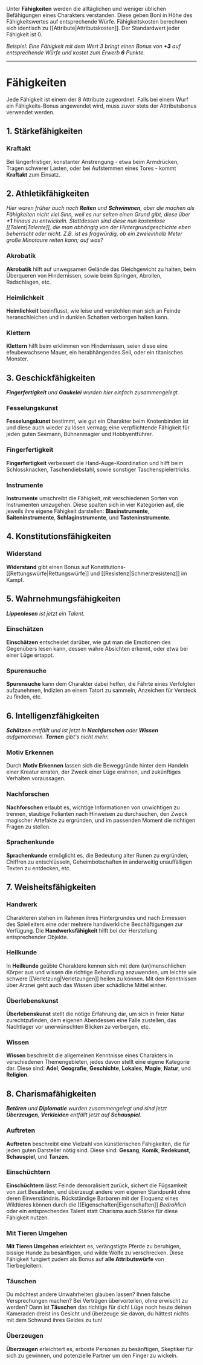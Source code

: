 Unter **Fähigkeiten** werden die alltäglichen und weniger üblichen Befähigungen eines Charakters verstanden. Diese geben Boni in Höhe des Fähigkeitswertes auf entsprechende Würfe.
Fähigkeitskosten berechnen sich identisch zu [[Attribute|Attributskosten]]. Der Standardwert jeder Fähigkeit ist 0.

*Beispiel: Eine Fähigkeit mit dem Wert 3 bringt einen Bonus von __+3__ auf entsprechende Würfe und kostet zum Erwerb __6__ Punkte.*

---

# Fähigkeiten
Jede Fähigkeit ist einem der 8 Attribute zugeordnet. Falls bei einem Wurf ein Fähigkeits-Bonus angewendet wird, muss zuvor stets der Attributsbonus verwendet werden.

## 1. Stärkefähigkeiten
### Kraftakt
Bei längerfristiger, konstanter Anstrengung - etwa beim Armdrücken, Tragen schwerer Lasten, oder bei Aufstemmen eines Tores - kommt **Kraftakt** zum Einsatz.

## 2. Athletikfähigkeiten
*Hier waren früher auch noch __Reiten__ und __Schwimmen__, aber die machen als Fähigkeiten nicht viel Sinn, weil es nur selten einen Grund gibt, diese über __+1__ hinaus zu entwickeln. Stattdessen sind diese nun kostenlose [[Talent|Talente]], die man abhängig von der Hintergrundgeschichte eben beherrscht oder nicht. Z.B. ist es fragwürdig, ob ein zweieinhalb Meter große Minotaure reiten kann; auf was?*
### Akrobatik
**Akrobatik** hilft auf unwegsamen Gelände das Gleichgewicht zu halten, beim Überqueren von Hindernissen, sowie beim Springen, Abrollen, Radschlagen,  etc.
### Heimlichkeit
**Heimlichkeit** beeinflusst, wie leise und verstohlen man sich an Feinde heranschleichen und in dunklen Schatten verborgen halten kann.
### Klettern
**Klettern** hilft beim erklimmen von Hindernissen, seien diese eine efeubewachsene Mauer, ein herabhängendes Seil, oder ein titanisches Monster.

## 3. Geschickfähigkeiten
*__Fingerfertigkeit__ und __Gaukelei__ wurden hier einfach zusammengelegt.*
### Fesselungskunst
**Fesselungskunst** bestimmt, wie gut ein Charakter beim Knotenbinden ist und diese auch wieder zu lösen vermag; eine verpflichtende Fähigkeit für jeden guten Seemann, Bühnenmagier und Hobbyentführer.
### Fingerfertigkeit
**Fingerfertigkeit** verbessert die Hand-Auge-Koordination und hilft beim Schlossknacken, Taschendiebstahl, sowie sonstiger Taschenspielertricks.
### Instrumente
**Instrumente** umschreibt die Fähigkeit, mit verschiedenen Sorten von Instrumenten umzugehen. Diese spalten sich in vier Kategorien auf, die jeweils ihre eigene Fähigkeit darstellen: **Blasinstrumente**, **Saiteninstrumente**, **Schlaginstrumente**, und **Tasteninstrumente**.

## 4. Konstitutionsfähigkeiten
### Widerstand
**Widerstand** gibt einen Bonus auf Konstitutions-[[Rettungswürfe|Rettungswürfe]] und [[Resistenz|Schmerzresistenz]] im Kampf.

## 5. Wahrnehmungsfähigkeiten
*__Lippenlesen__ ist jetzt ein Talent.*
### Einschätzen
**Einschätzen** entscheidet darüber, wie gut man die Emotionen des Gegenübers lesen kann, dessen wahre Absichten erkennt, oder etwa bei einer Lüge ertappt.
### Spurensuche
**Spurensuche** kann dem Charakter dabei helfen, die Fährte eines Verfolgten aufzunehmen, Indizien an einem Tatort zu sammeln, Anzeichen für Versteck zu finden, etc.

## 6. Intelligenzfähigkeiten
*__Schätzen__ entfällt und ist jetzt in __Nachforschen__ oder __Wissen__ aufgenommen. __Tarnen__ gibt's nicht mehr.*
### Motiv Erkennen
Durch **Motiv Erkennen** lassen sich die Beweggründe hinter dem Handeln einer Kreatur erraten, der Zweck einer Lüge erahnen, und zukünftiges Verhalten voraussagen.
### Nachforschen
**Nachforschen** erlaubt es, wichtige Informationen von unwichtigen zu trennen, staubige Folianten nach Hinweisen zu durchsuchen, den Zweck magischer Artefakte zu ergründen, und im passenden Moment die richtigen Fragen zu stellen.
### Sprachenkunde
**Sprachenkunde** ermöglicht es, die Bedeutung alter Runen zu ergründen, Chiffren zu entschlüsseln, Geheimbotschaften in anderweitig unauffälligen Texten zu entdecken, etc.

## 7. Weisheitsfähigkeiten
### Handwerk
Charakteren stehen im Rahmen ihres Hintergrundes und nach Ermessen des Spielleiters eine oder mehrere handwerkliche Beschäftigungen zur Verfügung. Die **Handwerksfähigkeit** hilft bei der Herstellung entsprechender Objekte.
### Heilkunde
In **Heilkunde** geübte Charaktere kennen sich mit dem (un)menschlichen Körper aus und wissen die richtige Behandlung anzuwenden, um leichte wie schwere [[Verletzung|Verletzungen]] heilen zu können. Mit den Kenntnissen über Arznei geht auch das Wissen über schädliche Mittel einher.
### Überlebenskunst
**Überlebenskunst** stellt die nötige Erfahrung dar, um sich in freier Natur zurechtzufinden, dem eigenen Abendessen eine Falle zustellen, das Nachtlager vor unerwünschten Blicken zu verbergen, etc.
### Wissen
**Wissen** beschreibt die allgemeinen Kenntnisse eines Charakters in verschiedenen Themengebieten, jedes davon stellt eine eigene Kategorie dar. Diese sind: **Adel**, **Geografie**, **Geschichte**, **Lokales**, **Magie**, **Natur**, und **Religion**.

## 8. Charismafähigkeiten
*__Betören__ und __Diplomatie__ wurden zusammengelegt und sind jetzt __Überzeugen__, __Verkleiden__ entfällt jetzt auf __Schauspiel__.*
### Auftreten
**Auftreten** beschreibt eine Vielzahl von künstlerischen Fähigkeiten, die für jeden guten Darsteller nötig sind. Diese sind: **Gesang**, **Komik**, **Redekunst**, **Schauspiel**, und **Tanzen**.
### Einschüchtern
**Einschüchtern** lässt Feinde demoralisiert zurück, sichert die Fügsamkeit von zart Besaiteten, und überzeugt andere vom eigenen Standpunkt ohne deren Einverständnis. Rückständige Barbaren mit der Eloquenz eines Wildtieres können durch die [[Eigenschaften|Eigenschaften]] *Bedrohlich* oder ein entsprechendes Talent statt Charisma auch Stärke für diese Fähigkeit nutzen.
### Mit Tieren Umgehen
**Mit Tieren Umgehen** erleichtert es, verängstigte Pferde zu beruhigen, bissige Hunde zu besänftigen, und wilde Wölfe zu verschrecken. Diese Fähigkeit fungiert zudem als Bonus auf **alle Attributswürfe** von Tierbegleitern.
### Täuschen
Du möchtest andere Unwahrheiten glauben lassen? Ihnen falsche Versprechungen machen? Bei Verträgen übervorteilen, ohne erwischt zu werden? Dann ist **Täuschen** das richtige für dich! Lüge noch heute deinen Kameraden dreist ins Gesicht und überzeuge sie davon, du hättest nichts mit dem Schwund ihres Geldes zu tun!
### Überzeugen
**Überzeugen** erleichtert es, erboste Personen zu besänftigen, Skeptiker für sich zu gewinnen, und potenzielle Partner um den Finger zu wickeln.

